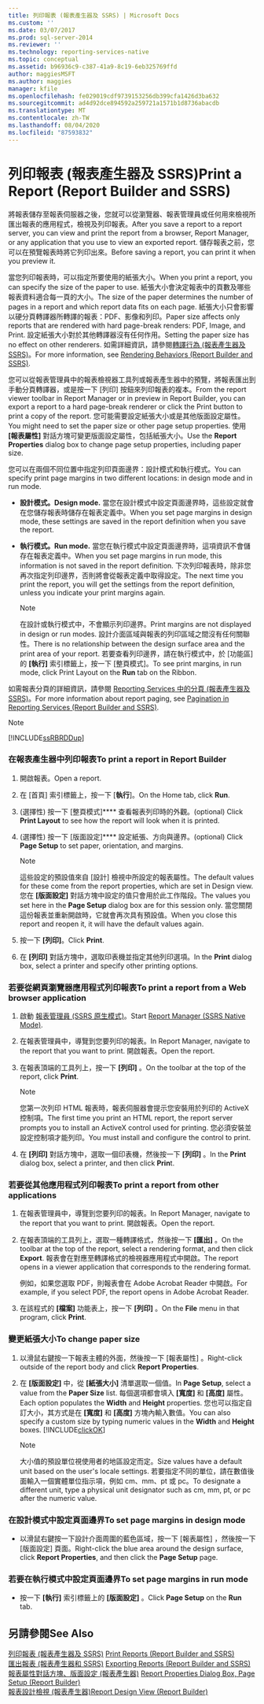 ```yaml
---
title: 列印報表 (報表產生器及 SSRS) | Microsoft Docs
ms.custom: ''
ms.date: 03/07/2017
ms.prod: sql-server-2014
ms.reviewer: ''
ms.technology: reporting-services-native
ms.topic: conceptual
ms.assetid: b96936c9-c387-41a9-8c19-6eb325769ffd
author: maggiesMSFT
ms.author: maggies
manager: kfile
ms.openlocfilehash: fe029019cdf9739153256db399cfa1426d3ba632
ms.sourcegitcommit: ad4d92dce894592a259721a1571b1d8736abacdb
ms.translationtype: MT
ms.contentlocale: zh-TW
ms.lasthandoff: 08/04/2020
ms.locfileid: "87593832"
---
```

# <a name="print-a-report-report-builder-and-ssrs"></a><span data-ttu-id="768ef-102">列印報表 (報表產生器及 SSRS)</span><span class="sxs-lookup"><span data-stu-id="768ef-102">Print a Report (Report Builder and SSRS)</span></span>
  <span data-ttu-id="768ef-103">將報表儲存至報表伺服器之後，您就可以從瀏覽器、報表管理員或任何用來檢視所匯出報表的應用程式，檢視及列印報表。</span><span class="sxs-lookup"><span data-stu-id="768ef-103">After you save a report to a report server, you can view and print the report from a browser, Report Manager, or any application that you use to view an exported report.</span></span> <span data-ttu-id="768ef-104">儲存報表之前，您可以在預覽報表時將它列印出來。</span><span class="sxs-lookup"><span data-stu-id="768ef-104">Before saving a report, you can print it when you preview it.</span></span>  
  
 <span data-ttu-id="768ef-105">當您列印報表時，可以指定所要使用的紙張大小。</span><span class="sxs-lookup"><span data-stu-id="768ef-105">When you print a report, you can specify the size of the paper to use.</span></span> <span data-ttu-id="768ef-106">紙張大小會決定報表中的頁數及哪些報表資料適合每一頁的大小。</span><span class="sxs-lookup"><span data-stu-id="768ef-106">The size of the paper determines the number of pages in a report and which report data fits on each page.</span></span> <span data-ttu-id="768ef-107">紙張大小只會影響以硬分頁轉譯器所轉譯的報表：PDF、影像和列印。</span><span class="sxs-lookup"><span data-stu-id="768ef-107">Paper size affects only reports that are rendered with hard page-break renders: PDF, Image, and Print.</span></span> <span data-ttu-id="768ef-108">設定紙張大小對於其他轉譯器沒有任何作用。</span><span class="sxs-lookup"><span data-stu-id="768ef-108">Setting the paper size has no effect on other renderers.</span></span> <span data-ttu-id="768ef-109">如需詳細資訊，請參閱[轉譯行為 &#40;報表產生器及 SSRS&#41;](../report-design/rendering-behaviors-report-builder-and-ssrs.md)。</span><span class="sxs-lookup"><span data-stu-id="768ef-109">For more information, see [Rendering Behaviors &#40;Report Builder  and SSRS&#41;](../report-design/rendering-behaviors-report-builder-and-ssrs.md).</span></span>  
  
 <span data-ttu-id="768ef-110">您可以從報表管理員中的報表檢視器工具列或報表產生器中的預覽，將報表匯出到手動分頁轉譯器，或是按一下 [列印] 按鈕來列印報表的複本。</span><span class="sxs-lookup"><span data-stu-id="768ef-110">From the report viewer toolbar in Report Manager or in preview in Report Builder, you can export a report to a hard page-break renderer or click the Print button to print a copy of the report.</span></span> <span data-ttu-id="768ef-111">您可能需要設定紙張大小或是其他版面設定屬性。</span><span class="sxs-lookup"><span data-stu-id="768ef-111">You might need to set the paper size or other page setup properties.</span></span> <span data-ttu-id="768ef-112">使用 **[報表屬性]** 對話方塊可變更版面設定屬性，包括紙張大小。</span><span class="sxs-lookup"><span data-stu-id="768ef-112">Use the **Report Properties** dialog box to change page setup properties, including paper size.</span></span>  
  
 <span data-ttu-id="768ef-113">您可以在兩個不同位置中指定列印頁面邊界：設計模式和執行模式。</span><span class="sxs-lookup"><span data-stu-id="768ef-113">You can specify print page margins in two different locations: in design mode and in run mode.</span></span>  
  
-   <span data-ttu-id="768ef-114">**設計模式。**</span><span class="sxs-lookup"><span data-stu-id="768ef-114">**Design mode.**</span></span> <span data-ttu-id="768ef-115">當您在設計模式中設定頁面邊界時，這些設定就會在您儲存報表時儲存在報表定義中。</span><span class="sxs-lookup"><span data-stu-id="768ef-115">When you set page margins in design mode, these settings are saved in the report definition when you save the report.</span></span>  
  
-   <span data-ttu-id="768ef-116">**執行模式。**</span><span class="sxs-lookup"><span data-stu-id="768ef-116">**Run mode.**</span></span> <span data-ttu-id="768ef-117">當您在執行模式中設定頁面邊界時，這項資訊不會儲存在報表定義中。</span><span class="sxs-lookup"><span data-stu-id="768ef-117">When you set page margins in run mode, this information is not saved in the report definition.</span></span> <span data-ttu-id="768ef-118">下次列印報表時，除非您再次指定列印邊界，否則將會從報表定義中取得設定。</span><span class="sxs-lookup"><span data-stu-id="768ef-118">The next time you print the report, you will get the settings from the report definition, unless you indicate your print margins again.</span></span>  
  
    > [!NOTE]  
    >  <span data-ttu-id="768ef-119">在設計或執行模式中，不會顯示列印邊界。</span><span class="sxs-lookup"><span data-stu-id="768ef-119">Print margins are not displayed in design or run modes.</span></span> <span data-ttu-id="768ef-120">設計介面區域與報表的列印區域之間沒有任何關聯性。</span><span class="sxs-lookup"><span data-stu-id="768ef-120">There is no relationship between the design surface area and the print area of your report.</span></span> <span data-ttu-id="768ef-121">若要查看列印邊界，請在執行模式中，於 [功能區] 的 **[執行]** 索引標籤上，按一下 [整頁模式]。</span><span class="sxs-lookup"><span data-stu-id="768ef-121">To see print margins, in run mode, click Print Layout on the **Run** tab on the Ribbon.</span></span>  
  
 <span data-ttu-id="768ef-122">如需報表分頁的詳細資訊，請參閱 [Reporting Services 中的分頁 &#40;報表產生器及 SSRS&#41;](../report-design/pagination-in-reporting-services-report-builder-and-ssrs.md)。</span><span class="sxs-lookup"><span data-stu-id="768ef-122">For more information about report paging, see [Pagination in Reporting Services &#40;Report Builder  and SSRS&#41;](../report-design/pagination-in-reporting-services-report-builder-and-ssrs.md).</span></span>  
  
> [!NOTE]  
>  [!INCLUDE[ssRBRDDup](../../includes/ssrbrddup-md.md)]  
  
### <a name="to-print-a-report-in-report-builder"></a><span data-ttu-id="768ef-123">在報表產生器中列印報表</span><span class="sxs-lookup"><span data-stu-id="768ef-123">To print a report in Report Builder</span></span>  
  
1.  <span data-ttu-id="768ef-124">開啟報表。</span><span class="sxs-lookup"><span data-stu-id="768ef-124">Open a report.</span></span>  
  
2.  <span data-ttu-id="768ef-125">在 [首頁] 索引標籤上，按一下 [**執行**]。</span><span class="sxs-lookup"><span data-stu-id="768ef-125">On the Home tab, click **Run**.</span></span>  
  
3.  <span data-ttu-id="768ef-126">(選擇性) 按一下 [整頁模式]\*\*\*\* 查看報表列印時的外觀。</span><span class="sxs-lookup"><span data-stu-id="768ef-126">(optional) Click **Print Layout** to see how the report will look when it is printed.</span></span>  
  
4.  <span data-ttu-id="768ef-127">(選擇性) 按一下 [版面設定]\*\*\*\* 設定紙張、方向與邊界。</span><span class="sxs-lookup"><span data-stu-id="768ef-127">(optional) Click **Page Setup** to set paper, orientation, and margins.</span></span>  
  
    > [!NOTE]  
    >  <span data-ttu-id="768ef-128">這些設定的預設值來自 [設計] 檢視中所設定的報表屬性。</span><span class="sxs-lookup"><span data-stu-id="768ef-128">The default values for these come from the report properties, which are set in Design view.</span></span> <span data-ttu-id="768ef-129">您在 **[版面設定]** 對話方塊中設定的值只會用於此工作階段。</span><span class="sxs-lookup"><span data-stu-id="768ef-129">The values you set here in the **Page Setup** dialog box are for this session only.</span></span> <span data-ttu-id="768ef-130">當您關閉這份報表並重新開啟時，它就會再次具有預設值。</span><span class="sxs-lookup"><span data-stu-id="768ef-130">When you close this report and reopen it, it will have the default values again.</span></span>  
  
5.  <span data-ttu-id="768ef-131">按一下 **[列印]**。</span><span class="sxs-lookup"><span data-stu-id="768ef-131">Click **Print**.</span></span>  
  
6.  <span data-ttu-id="768ef-132">在 **[列印]** 對話方塊中，選取印表機並指定其他列印選項。</span><span class="sxs-lookup"><span data-stu-id="768ef-132">In the **Print** dialog box, select a printer and specify other printing options.</span></span>  
  
### <a name="to-print-a-report-from-a-web-browser-application"></a><span data-ttu-id="768ef-133">若要從網頁瀏覽器應用程式列印報表</span><span class="sxs-lookup"><span data-stu-id="768ef-133">To print a report from a Web browser application</span></span>  
  
1.  <span data-ttu-id="768ef-134">啟動 [報表管理員 &#40;SSRS 原生模式&#41;](../report-manager-ssrs-native-mode.md)。</span><span class="sxs-lookup"><span data-stu-id="768ef-134">Start [Report Manager  &#40;SSRS Native Mode&#41;](../report-manager-ssrs-native-mode.md).</span></span>  
  
2.  <span data-ttu-id="768ef-135">在報表管理員中，導覽到您要列印的報表。</span><span class="sxs-lookup"><span data-stu-id="768ef-135">In Report Manager, navigate to the report that you want to print.</span></span> <span data-ttu-id="768ef-136">開啟報表。</span><span class="sxs-lookup"><span data-stu-id="768ef-136">Open the report.</span></span>  
  
3.  <span data-ttu-id="768ef-137">在報表頂端的工具列上，按一下 **[列印]** 。</span><span class="sxs-lookup"><span data-stu-id="768ef-137">On the toolbar at the top of the report, click **Print**.</span></span>  
  
    > [!NOTE]  
    >  <span data-ttu-id="768ef-138">您第一次列印 HTML 報表時，報表伺服器會提示您安裝用於列印的 ActiveX 控制項。</span><span class="sxs-lookup"><span data-stu-id="768ef-138">The first time you print an HTML report, the report server prompts you to install an ActiveX control used for printing.</span></span> <span data-ttu-id="768ef-139">您必須安裝並設定控制項才能列印。</span><span class="sxs-lookup"><span data-stu-id="768ef-139">You must install and configure the control to print.</span></span>  
  
4.  <span data-ttu-id="768ef-140">在 **[列印]** 對話方塊中，選取一個印表機，然後按一下 **[列印]** 。</span><span class="sxs-lookup"><span data-stu-id="768ef-140">In the **Print** dialog box, select a printer, and then click **Prin**t.</span></span>  
  
### <a name="to-print-a-report-from-other-applications"></a><span data-ttu-id="768ef-141">若要從其他應用程式列印報表</span><span class="sxs-lookup"><span data-stu-id="768ef-141">To print a report from other applications</span></span>  
  
1.  <span data-ttu-id="768ef-142">在報表管理員中，導覽到您要列印的報表。</span><span class="sxs-lookup"><span data-stu-id="768ef-142">In Report Manager, navigate to the report that you want to print.</span></span> <span data-ttu-id="768ef-143">開啟報表。</span><span class="sxs-lookup"><span data-stu-id="768ef-143">Open the report.</span></span>  
  
2.  <span data-ttu-id="768ef-144">在報表頂端的工具列上，選取一種轉譯格式，然後按一下 **[匯出]** 。</span><span class="sxs-lookup"><span data-stu-id="768ef-144">On the toolbar at the top of the report, select a rendering format, and then click **Export**.</span></span> <span data-ttu-id="768ef-145">報表會在對應至轉譯格式的檢視器應用程式中開啟。</span><span class="sxs-lookup"><span data-stu-id="768ef-145">The report opens in a viewer application that corresponds to the rendering format.</span></span>  
  
     <span data-ttu-id="768ef-146">例如，如果您選取 PDF，則報表會在 Adobe Acrobat Reader 中開啟。</span><span class="sxs-lookup"><span data-stu-id="768ef-146">For example, if you select PDF, the report opens in Adobe Acrobat Reader.</span></span>  
  
3.  <span data-ttu-id="768ef-147">在該程式的 **[檔案]** 功能表上，按一下 **[列印]** 。</span><span class="sxs-lookup"><span data-stu-id="768ef-147">On the **File** menu in that program, click **Print**.</span></span>  
  
### <a name="to-change-paper-size"></a><span data-ttu-id="768ef-148">變更紙張大小</span><span class="sxs-lookup"><span data-stu-id="768ef-148">To change paper size</span></span>  
  
1.  <span data-ttu-id="768ef-149">以滑鼠右鍵按一下報表主體的外面，然後按一下 [報表屬性]  。</span><span class="sxs-lookup"><span data-stu-id="768ef-149">Right-click outside of the report body and click **Report Properties**.</span></span>  
  
2.  <span data-ttu-id="768ef-150">在 **[版面設定]** 中，從 **[紙張大小]** 清單選取一個值。</span><span class="sxs-lookup"><span data-stu-id="768ef-150">In **Page Setup**, select a value from the **Paper Size** list.</span></span> <span data-ttu-id="768ef-151">每個選項都會填入 **[寬度]** 和 **[高度]** 屬性。</span><span class="sxs-lookup"><span data-stu-id="768ef-151">Each option populates the **Width** and **Height** properties.</span></span> <span data-ttu-id="768ef-152">您也可以指定自訂大小，其方式是在 **[寬度]** 和 **[高度]** 方塊內輸入數值。</span><span class="sxs-lookup"><span data-stu-id="768ef-152">You can also specify a custom size by typing numeric values in the **Width** and **Height** boxes.</span></span> [!INCLUDE[clickOK](../../includes/clickok-md.md)]  
  
    > [!NOTE]  
    >  <span data-ttu-id="768ef-153">大小值的預設單位視使用者的地區設定而定。</span><span class="sxs-lookup"><span data-stu-id="768ef-153">Size values have a default unit based on the user's locale settings.</span></span> <span data-ttu-id="768ef-154">若要指定不同的單位，請在數值後面輸入一個實體單位指示項，例如 cm、mm、pt 或 pc。</span><span class="sxs-lookup"><span data-stu-id="768ef-154">To designate a different unit, type a physical unit designator such as cm, mm, pt, or pc after the numeric value.</span></span>  
  
### <a name="to-set-page-margins-in-design-mode"></a><span data-ttu-id="768ef-155">在設計模式中設定頁面邊界</span><span class="sxs-lookup"><span data-stu-id="768ef-155">To set page margins in design mode</span></span>  
  
-   <span data-ttu-id="768ef-156">以滑鼠右鍵按一下設計介面周圍的藍色區域，按一下 [報表屬性]  ，然後按一下 [版面設定]  頁面。</span><span class="sxs-lookup"><span data-stu-id="768ef-156">Right-click the blue area around the design surface, click **Report Properties**, and then click the **Page Setup** page.</span></span>  
  
### <a name="to-set-page-margins-in-run-mode"></a><span data-ttu-id="768ef-157">若要在執行模式中設定頁面邊界</span><span class="sxs-lookup"><span data-stu-id="768ef-157">To set page margins in run mode</span></span>  
  
-   <span data-ttu-id="768ef-158">按一下 **[執行]** 索引標籤上的 **[版面設定]** 。</span><span class="sxs-lookup"><span data-stu-id="768ef-158">Click **Page Setup** on the **Run** tab.</span></span>  
  
## <a name="see-also"></a><span data-ttu-id="768ef-159">另請參閱</span><span class="sxs-lookup"><span data-stu-id="768ef-159">See Also</span></span>  
 <span data-ttu-id="768ef-160">[列印報表 &#40;報表產生器及 SSRS&#41;](print-reports-report-builder-and-ssrs.md) </span><span class="sxs-lookup"><span data-stu-id="768ef-160">[Print Reports &#40;Report Builder and SSRS&#41;](print-reports-report-builder-and-ssrs.md) </span></span>  
 <span data-ttu-id="768ef-161">[匯出報表 &#40;報表產生器和 SSRS&#41;](export-reports-report-builder-and-ssrs.md) </span><span class="sxs-lookup"><span data-stu-id="768ef-161">[Exporting Reports &#40;Report Builder and SSRS&#41;](export-reports-report-builder-and-ssrs.md) </span></span>  
 <span data-ttu-id="768ef-162">[報表屬性對話方塊、版面設定 &#40;報表產生器&#41;](../report-properties-dialog-box-page-setup-report-builder.md) </span><span class="sxs-lookup"><span data-stu-id="768ef-162">[Report Properties Dialog Box, Page Setup &#40;Report Builder&#41;](../report-properties-dialog-box-page-setup-report-builder.md) </span></span>  
 [<span data-ttu-id="768ef-163">報表設計檢視 &#40;報表產生器&#41;</span><span class="sxs-lookup"><span data-stu-id="768ef-163">Report Design View &#40;Report Builder&#41;</span></span>](report-design-view-report-builder.md)  
  
  
